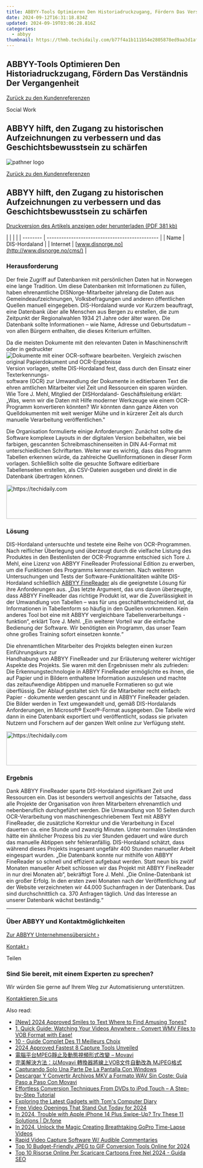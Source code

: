 ```yaml
---
title: ABBYY-Tools Optimieren Den Historiadruckzugang, Fördern Das Verständnis Der Vergangenheit
date: 2024-09-12T16:31:18.834Z
updated: 2024-09-19T03:06:28.816Z
categories:
  - abbyy
thumbnail: https://thmb.techidaily.com/b77f4a1b111b54e2805878ed9aa3d1afc9409a9f5cc36ff257194dcf6821d1ac.jpg
---
```


## ABBYY-Tools Optimieren Den Historiadruckzugang, Fördern Das Verständnis Der Vergangenheit

[Zurück zu den Kundenreferenzen](https://tools.techidaily.com/abbyy/products/)

Social Work

## ABBYY hilft, den Zugang zu historischen Aufzeichnungen zu verbessern und das Geschichtsbewusstsein zu schärfen

![pathner logo](https://content.abbyy.com/-/media/project/abbyy/abbyy/logos-white/de/21633.png?h=40&iar=0&w=120)

[Zurück zu den Kundenreferenzen](https://tools.techidaily.com/abbyy/products/)

## ABBYY hilft, den Zugang zu historischen Aufzeichnungen zu verbessern und das Geschichtsbewusstsein zu schärfen

[Druckversion des Artikels anzeigen oder herunterladen (PDF 381 kb)](https://static4.abbyy.com/abbyycommedia/6161/cs-dis-norge-fr-d-email.pdf) 

| |        |                                                |
| -------- | ---------------------------------------------- |
| Name     | DIS-Hordaland                                  |
| Internet | [www.disnorge.no](http://www.disnorge.no/cms/) |

### Herausforderung

Der freie Zugriff auf Datenbanken mit persönlichen Daten hat in Norwegen eine lange Tradition. Um diese Datenbanken mit Informationen zu füllen, haben ehrenamtliche DISNorge-Mitarbeiter jahrelang die Daten aus Gemeindeaufzeichnungen, Volksbefragungen und anderen öffentlichen Quellen manuell eingegeben. DIS-Hordaland wurde vor Kurzem beauftragt, eine Datenbank über alle Menschen aus Bergen zu erstellen, die zum Zeitpunkt der Regionalwahlen 1934 21 Jahre oder älter waren. Die Datenbank sollte Informationen – wie Name, Adresse und Geburtsdatum – von allen Bürgern enthalten, die dieses Kriterium erfüllten.

Da die meisten Dokumente mit den relevanten Daten in Maschinenschrift oder in gedruckter![Dokumente mit einer OCR-software bearbeiten. Vergleich zwischen original Papierdokument und OCR-Ergebnisse](https://static1.abbyy.com/abbyycommedia/6045/dis-hordaland.png "Dokumente mit einer OCR-software bearbeiten. Vergleich zwischen original Papierdokument und OCR-Ergebnisse")  
Version vorlagen, stellte DIS-Hordaland fest, dass durch den Einsatz einer Texterkennungs-  
software (OCR) zur Umwandlung der Dokumente in editierbaren Text die ehren amtlichen Mitarbeiter viel Zeit und Ressourcen ein sparen würden. Wie Tore J. Mehl, Mitglied der DISHordaland- Geschäftsleitung erklärt: „Was, wenn wir die Daten mit Hilfe moderner Werkzeuge wie einem OCR-Programm konvertieren könnten? Wir könnten dann ganze Akten von Quelldokumenten mit weit weniger Mühe und in kürzerer Zeit als durch manuelle Verarbeitung veröffentlichen."

Die Organisation formulierte einige Anforderungen: Zunächst sollte die Software komplexe Layouts in der digitalen Version beibehalten, wie bei farbigen, gescannten Schreibmaschinenseiten in DIN A4-Format mit unterschiedlichen Schriftarten. Weiter war es wichtig, dass das Programm Tabellen erkennen würde, da zahlreiche Quellinformationen in dieser Form vorlagen. Schließlich sollte die gesuchte Software editierbare Tabellenseiten erstellen, als CSV-Dateien ausgeben und direkt in die Datenbank übertragen können.

<!-- affiliate ads begin -->
<a href="https://jalbum-affiliate-program.sjv.io/c/5597632/1584040/17916" target="_top" id="1584040">
  <img src="//a.impactradius-go.com/display-ad/17916-1584040" border="0" alt="https://techidaily.com" width="728" height="90"/>
</a>
<img height="0" width="0" src="https://jalbum-affiliate-program.sjv.io/i/5597632/1584040/17916" style="position:absolute;visibility:hidden;" border="0" />
<!-- affiliate ads end -->

### Lösung

DIS-Hordaland untersuchte und testete eine Reihe von OCR-Programmen. Nach reiflicher Überlegung und überzeugt durch die vielfache Listung des Produktes in den Bestenlisten der OCR-Programme entschied sich Tore J. Mehl, eine Lizenz von ABBYY FineReader Professional Edition zu erwerben, um die Funktionen des Programms kennenzulernen. Nach weiteren Untersuchungen und Tests der Software-Funktionalitäten wählte DIS-Hordaland schließlich [ABBYY FineReader](https://tools.techidaily.com/abbyy/products/) als die geeignetste Lösung für ihre Anforderungen aus. „Das letzte Argument, das uns davon überzeugte, dass ABBYY FineReader das richtige Produkt ist, war die Zuverlässigkeit in der Umwandlung von Tabellen – was für uns geschäftsentscheidend ist, da Informationen in Tabellenform so häufig in den Quellen vorkommen. Kein anderes Tool bot eine mit ABBYY vergleichbare Tabellenverarbeitungs - funktion“, erklärt Tore J. Mehl. „Ein weiterer Vorteil war die einfache Bedienung der Software. Wir benötigten ein Programm, das unser Team ohne großes Training sofort einsetzen konnte.“

Die ehrenamtlichen Mitarbeiter des Projekts belegten einen kurzen Einführungskurs zur  
Handhabung von ABBYY FineReader und zur Erläuterung weiterer wichtiger Aspekte des Projekts. Sie waren mit den Ergebnissen mehr als zufrieden: Die Erkennungstechnologie in ABBYY FineReader ermöglichte es ihnen, die auf Papier und in Bildern enthaltene Information auszulesen und machte das zeitaufwendige Abtippen und manuelle Formatieren so gut wie überflüssig. Der Ablauf gestaltet sich für die Mitarbeiter recht einfach: Papier - dokumente werden gescannt und in ABBYY FineReader geladen. Die Bilder werden in Text umgewandelt und, gemäß DIS-Hordalands Anforderungen, im Microsoft® Excel®-Format ausgegeben. Die Tabelle wird dann in eine Datenbank exportiert und veröffentlicht, sodass sie privaten Nutzern und Forschern auf der ganzen Welt online zur Verfügung steht.

<!-- affiliate ads begin -->
<a href="https://bluettifr.pxf.io/c/5597632/2145082/17095" target="_top" id="2145082">
  <img src="//a.impactradius-go.com/display-ad/17095-2145082" border="0" alt="https://techidaily.com" width="728" height="90"/>
</a>
<img height="0" width="0" src="https://bluettifr.pxf.io/i/5597632/2145082/17095" style="position:absolute;visibility:hidden;" border="0" />
<!-- affiliate ads end -->

### Ergebnis

Dank ABBYY FineReader sparte DIS-Hordaland signifikant Zeit und Ressourcen ein. Das ist besonders wertvoll angesichts der Tatsache, dass alle Projekte der Organisation von ihren Mitarbeitern ehrenamtlich und nebenberuflich durchgeführt werden. Die Umwandlung von 10 Seiten durch OCR-Verarbeitung von maschinengeschriebenem Text mit ABBYY FineReader, die zusätzliche Korrektur und die Verarbeitung in Excel dauerten ca. eine Stunde und zwanzig Minuten. Unter normalen Umständen hätte ein ähnlicher Prozess bis zu vier Stunden gedauert und wäre durch das manuelle Abtippen sehr fehleranfällig. DIS-Hordaland schätzt, dass während dieses Projekts insgesamt ungefähr 400 Stunden manueller Arbeit eingespart wurden. „Die Datenbank konnte nur mithilfe von ABBYY FineReader so schnell und effizient aufgebaut werden. Statt neun bis zwölf Monaten manueller Arbeit schlossen wir das Projekt mit ABBYY FineReader in nur drei Monaten ab“, bekräftigt Tore J. Mehl. „Die Online-Datenbank ist ein großer Erfolg. In den ersten zwei Monaten nach der Veröffentlichung auf der Website verzeichneten wir 44.000 Suchanfragen in der Datenbank. Das sind durchschnittlich ca. 370 Anfragen täglich. Und das Interesse an unserer Datenbank wächst beständig.“

---

### Über ABBYY und Kontaktmöglichkeiten

[Zur ABBYY Unternehmensübersicht ›](https://tools.techidaily.com/abbyy/products/)

[Kontakt ›](https://tools.techidaily.com/abbyy/products/)

Teilen 

### Sind Sie bereit, mit einem Experten zu sprechen?

Wir würden Sie gerne auf Ihrem Weg zur Automatisierung unterstützen.

[Kontaktieren Sie uns](https://tools.techidaily.com/abbyy/products/)

<ins class="adsbygoogle"
     style="display:block"
     data-ad-format="autorelaxed"
     data-ad-client="ca-pub-7571918770474297"
     data-ad-slot="1223367746"></ins>

<ins class="adsbygoogle"
     style="display:block"
     data-ad-client="ca-pub-7571918770474297"
     data-ad-slot="8358498916"
     data-ad-format="auto"
     data-full-width-responsive="true"></ins>

<span class="atpl-alsoreadstyle">Also read:</span>
<div><ul>
<li><a href="https://fox-boxes.techidaily.com/new-2024-approved-smiles-to-text-where-to-find-amusing-tones/"><u>[New] 2024 Approved Smiles to Text Where to Find Amusing Tones?</u></a></li>
<li><a href="https://solve-manuals.techidaily.com/1-quick-guide-watching-your-videos-anywhere-convert-wmv-files-to-vob-format-with-ease/"><u>1. Quick Guide: Watching Your Videos Anywhere - Convert WMV Files to VOB Format with Ease!</u></a></li>
<li><a href="https://solve-manuals.techidaily.com/10-guide-complet-des-11-meilleurs-choix/"><u>10 - Guide Complet Des 11 Meilleurs Choix</u></a></li>
<li><a href="https://on-screen-recording.techidaily.com/2024-approved-fastest-8-capture-tools-unveiled/"><u>2024 Approved Fastest 8 Capture Tools Unveiled</u></a></li>
<li><a href="https://solve-manuals.techidaily.com/1726222165241-mpeg-movavi/"><u>電腦平台MPEG靜止及動態視頻形式改變 – Movavi</u></a></li>
<li><a href="https://solve-manuals.techidaily.com/movavi-vob-mjpeg/"><u>完美解決方法：以Movavi 轉換器將線上VOB文件自動改為 MJPEG格式</u></a></li>
<li><a href="https://solve-manuals.techidaily.com/capturando-solo-una-parte-de-la-pantalla-con-windows/"><u>Capturando Solo Una Parte De La Pantalla Con Windows</u></a></li>
<li><a href="https://solve-manuals.techidaily.com/descargar-y-convertir-archivos-mkv-a-formato-wav-sin-coste-guia-paso-a-paso-con-movavi/"><u>Descargar Y Convertir Archivos MKV a Formato WAV Sin Coste: Guía Paso a Paso Con Movavi</u></a></li>
<li><a href="https://video-capture.techidaily.com/effortless-conversion-techniques-from-dvds-to-ipod-touch-a-step-by-step-tutorial/"><u>Effortless Conversion Techniques From DVDs to iPod Touch – A Step-by-Step Tutorial</u></a></li>
<li><a href="https://hardware-reviews.techidaily.com/exploring-the-latest-gadgets-with-toms-computer-diary/"><u>Exploring the Latest Gadgets with Tom's Computer Diary</u></a></li>
<li><a href="https://some-knowledge.techidaily.com/free-video-openings-that-stand-out-today-for-2024/"><u>Free Video Openings That Stand Out Today for 2024</u></a></li>
<li><a href="https://iphone-unlock.techidaily.com/in-2024-trouble-with-apple-iphone-14-plus-swipe-up-try-these-11-solutions-drfone-by-drfone-ios/"><u>In 2024, Trouble with Apple iPhone 14 Plus Swipe-Up? Try These 11 Solutions | Dr.fone</u></a></li>
<li><a href="https://fox-cloud.techidaily.com/in-2024-unlock-the-magic-creating-breathtaking-gopro-time-lapse-videos/"><u>In 2024, Unlock the Magic Creating Breathtaking GoPro Time-Lapse Videos</u></a></li>
<li><a href="https://on-screen-recording.techidaily.com/rapid-video-capture-software-w-audible-commentaries/"><u>Rapid Video Capture Software W/ Audible Commentaries</u></a></li>
<li><a href="https://some-approaches.techidaily.com/top-10-budget-friendly-jpeg-to-gif-conversion-tools-online-for-2024/"><u>Top 10 Budget-Friendly JPEG to GIF Conversion Tools Online for 2024</u></a></li>
<li><a href="https://solve-manuals.techidaily.com/top-10-risorse-online-per-scaricare-cartoons-free-nel-2024-guida-seo/"><u>Top 10 Risorse Online Per Scaricare Cartoons Free Nel 2024 - Guida SEO</u></a></li>
</ul></div>


